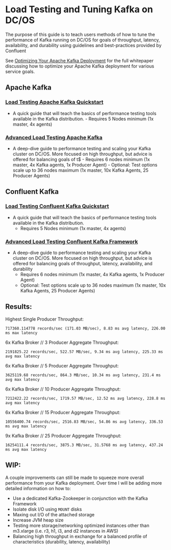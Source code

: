# Load Testing and Tuning Kafka on DC/OS

The purpose of this guide is to teach users methods of how to tune the performance of Kafka running on DC/OS for goals of throughput, latency, availability, and durability using guidelines and best-practices provided by Confluent

See [Optimizing Your Apache Kafka Deployment](https://www.confluent.io/white-paper/optimizing-your-apache-kafka-deployment/) for the full whitepaper discussing how to optimize your Apache Kafka deployment for various service goals.

## Apache Kafka

### [Load Testing Apache Kafka Quickstart](https://github.com/ably77/DCOS-Kafka-Performance/blob/master/Quickstart-kafka.md)
- A quick guide that will teach the basics of performance testing tools available in the Kafka distribution.
        - Requires 5 Nodes minimum (1x master, 4x agents)

### [Advanced Load Testing Apache Kafka](https://github.com/ably77/DCOS-Kafka-Performance/blob/master/AdvancedTuning-kafka.md)
- A deep-dive guide to performance testing and scaling your Kafka cluster on DC/OS. More focused on high throughput, but advice is offered for balancing goals of t$
        - Requires 6 nodes minimum (1x master, 4x Kafka agents, 1x Producer Agent)
        - Optional: Test options scale up to 36 nodes maximum (1x master, 10x Kafka Agents, 25 Producer Agents)

## Confluent Kafka

### [Load Testing Confluent Kafka Quickstart](https://github.com/ably77/DCOS-Kafka-Performance/blob/master/Quickstart-cpkafka.md)
- A quick guide that will teach the basics of performance testing tools available in the Kafka distribution.
	- Requires 5 Nodes minimum (1x master, 4x agents)

### [Advanced Load Testing Confluent Kafka Framework](https://github.com/ably77/DCOS-Kafka-Performance/blob/master/AdvancedTuning-cpkafka.md)
- A deep-dive guide to performance testing and scaling your Kafka cluster on DC/OS. More focused on high throughput, but advice is offered for balancing goals of throughput, latency, availability, and durability
	- Requires 6 nodes minimum (1x master, 4x Kafka agents, 1x Producer Agent)
	- Optional: Test options scale up to 36 nodes maximum (1x master, 10x Kafka Agents, 25 Producer Agents)

## Results:

Highest Single Producer Throughput:
```
717360.114778 records/sec (171.03 MB/sec), 8.83 ms avg latency, 226.00 ms max latency
```

6x Kafka Broker // 3 Producer Aggregate Throughput:
```
2191825.22 records/sec, 522.57 MB/sec, 9.34 ms avg latency, 225.33 ms avg max latency
```

6x Kafka Broker // 5 Producer Aggregate Throughput:
```
3625119.68 records/sec, 864.3 MB/sec, 10.34 ms avg latency, 231.4 ms avg max latency
```

6x Kafka Broker // 10 Producer Aggregate Throughput:
```
7212422.22 records/sec, 1719.57 MB/sec, 12.52 ms avg latency, 228.8 ms avg max latency
```

6x Kafka Broker // 15 Producer Aggregate Throughput:
```
10556400.74 records/sec, 2516.83 MB/sec, 54.86 ms avg latency, 336.53 ms avg max latency
```

9x Kafka Broker // 25 Producer Aggregate Throughput:
```
16254111.4 records/sec, 3875.3 MB/sec, 31.5768 ms avg latency, 437.24 ms avg max latency
```

## WIP:

A couple improvements can still be made to squeeze more overall performance from your Kafka deployment. Over time I will be adding more detailed information on how to:
- Use a dedicated Kafka-Zookeeper in conjunction with the Kafka Framework
- Isolate disk I/O using `MOUNT` disks
- Maxing out I/O of the attached storage
- Increase JVM heap size
- Testing more storage/networking optimized instances other than m3.xlarge (i.e. r3, h1, i3, and d2 instances in AWS)
- Balancing high throughput in exchange for a balanced profile of characteristics (durability, latency, availability)
